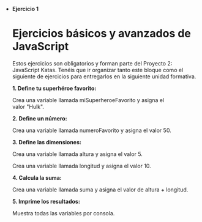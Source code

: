 - **Ejercicio 1**
    
    # **Ejercicios básicos y avanzados de JavaScript**
    
    Estos ejercicios son obligatorios y forman parte del Proyecto 2: JavaScript Katas. Tenéis que ir organizar tanto este bloque como el siguiente de ejercicios para entregarlos en la siguiente unidad formativa.
    
    **1. Define tu superhéroe favorito:**
    
    Crea una variable llamada miSuperheroeFavorito y asigna el valor "Hulk".
    
    **2. Define un número:**
    
    Crea una variable llamada numeroFavorito y asigna el valor 50.
    
    **3. Define las dimensiones:**
    
    Crea una variable llamada altura y asigna el valor 5.
    
    Crea una variable llamada longitud y asigna el valor 10.
    
    **4. Calcula la suma:**
    
    Crea una variable llamada suma y asigna el valor de altura + longitud.
    
    **5. Imprime los resultados:**
    
    Muestra todas las variables por consola.